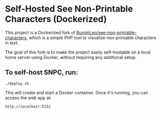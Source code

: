 # Self-Hosted See Non-Printable Characters (Dockerized)

This project is a Dockerized fork of [BurninLeo/see-non-printable-characters](https://github.com/BurninLeo/see-non-printable-characters), which is a simple PHP tool to visualize non-printable characters in text.

The goal of this fork is to make the project easily self-hostable on a local home server using Docker, without requiring any additional setup.

## To self-host SNPC, run: 

`./deploy.sh`

This will create and start a Docker container. Once it's running, you can access the web app at: 

```http://localhost:5151```
